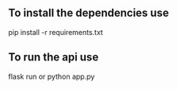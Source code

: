 ## To install the dependencies use

  pip install -r requirements.txt

## To run the api use 

  flask run 
  or 
  python app.py

